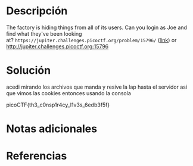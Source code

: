 # Descripción
The factory is hiding things from all of its users. Can you login as Joe and find what they've been looking at? `https://jupiter.challenges.picoctf.org/problem/15796/` ([link](https://jupiter.challenges.picoctf.org/problem/15796/)) or http://jupiter.challenges.picoctf.org:15796
# Solución 
acedi mirando los archivos que manda y resive la lap hasta el servidor asi que vimos las cookies  entonces usando la consola 



picoCTF{th3_c0nsp1r4cy_l1v3s_6edb3f5f}

# Notas adicionales 

# Referencias 
